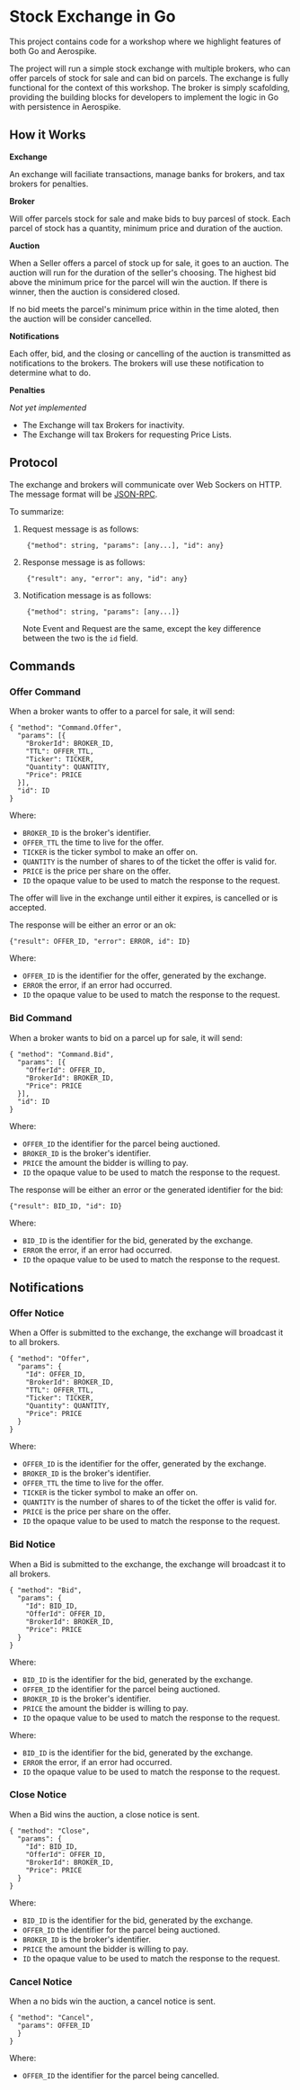 # Stock Exchange in Go

This project contains code for a workshop where we highlight features of both Go and Aerospike.

The project will run a simple stock exchange with multiple brokers, who can offer parcels of stock for sale and can bid on parcels. The exchange is fully functional for the context of this workshop. The broker is simply scafolding, providing the building blocks for developers to implement the logic in Go with persistence in Aerospike.

## How it Works

**Exchange**

An exchange will faciliate transactions, manage banks for brokers, and tax brokers for penalties.

**Broker**

Will offer parcels stock for sale and make bids to buy parcesl of stock. Each parcel of stock has a quantity, minimum price and duration of the auction.

**Auction**

When a Seller offers a parcel of stock up for sale, it goes to an auction. The auction will run for the duration of the seller's choosing. The highest bid above the minimum price for the parcel will win the auction. If there is winner, then the auction is considered closed.

If no bid meets the parcel's minimum price within in the time aloted, then the auction will be consider cancelled.

**Notifications**

Each offer, bid, and the closing or cancelling of the auction is transmitted as notifications to the brokers. The brokers will use these notification to determine what to do.

**Penalties**

*Not yet implemented*

- The Exchange will tax Brokers for inactivity.
- The Exchange will tax Brokers for requesting Price Lists.


## Protocol

The exchange and brokers will communicate over Web Sockers on HTTP. The message format will be [JSON-RPC](http://json-rpc.org/wiki/specification).

To summarize:

1. Request message is as follows:

		{"method": string, "params": [any...], "id": any}

2. Response message is as follows:

		{"result": any, "error": any, "id": any}

3. Notification message is as follows:

		{"method": string, "params": [any...]}

	Note Event and Request are the same, except the key difference between the two is the `id` field.


## Commands

### Offer Command

When a broker wants to offer to a parcel for sale, it will send:

	{ "method": "Command.Offer", 
	  "params": [{
	    "BrokerId": BROKER_ID,
	    "TTL": OFFER_TTL,
	    "Ticker": TICKER,
	    "Quantity": QUANTITY,
	    "Price": PRICE
	  }],
	  "id": ID
	}

Where:

- `BROKER_ID` is the broker's identifier.
- `OFFER_TTL` the time to live for the offer.
- `TICKER` is the ticker symbol to make an offer on.
- `QUANTITY` is the number of shares to of the ticket the offer is valid for.
- `PRICE` is the price per share on the offer.
- `ID` the opaque value to be used to match the response to the request.

The offer will live in the exchange until either it expires, is cancelled or is accepted.

The response will be either an error or an ok:

	{"result": OFFER_ID, "error": ERROR, id": ID}

Where:

- `OFFER_ID` is the identifier for the offer, generated by the exchange.
- `ERROR` the error, if an error had occurred.
- `ID` the opaque value to be used to match the response to the request.

### Bid Command

When a broker wants to bid on a parcel up for sale, it will send:

	{ "method": "Command.Bid", 
	  "params": [{
	    "OfferId": OFFER_ID, 
	    "BrokerId": BROKER_ID, 
	    "Price": PRICE
	  }], 
	  "id": ID
	}

Where:

- `OFFER_ID` the identifier for the parcel being auctioned.
- `BROKER_ID` is the broker's identifier.
- `PRICE` the amount the bidder is willing to pay.
- `ID` the opaque value to be used to match the response to the request.

The response will be either an error or the generated identifier for the bid:

	{"result": BID_ID, "id": ID}

Where:

- `BID_ID` is the identifier for the bid, generated by the exchange.
- `ERROR` the error, if an error had occurred.
- `ID` the opaque value to be used to match the response to the request.


## Notifications

### Offer Notice

When a Offer is submitted to the exchange, the exchange will broadcast it to all brokers.

	{ "method": "Offer", 
	  "params": {
	    "Id": OFFER_ID,
	    "BrokerId": BROKER_ID,
	    "TTL": OFFER_TTL,
	    "Ticker": TICKER,
	    "Quantity": QUANTITY,
	    "Price": PRICE
	  }
	}

Where:

- `OFFER_ID` is the identifier for the offer, generated by the exchange.
- `BROKER_ID` is the broker's identifier.
- `OFFER_TTL` the time to live for the offer.
- `TICKER` is the ticker symbol to make an offer on.
- `QUANTITY` is the number of shares to of the ticket the offer is valid for.
- `PRICE` is the price per share on the offer.
- `ID` the opaque value to be used to match the response to the request.

### Bid Notice

When a Bid is submitted to the exchange, the exchange will broadcast it to all brokers.

	{ "method": "Bid", 
	  "params": {
	    "Id": BID_ID,
	    "OfferId": OFFER_ID, 
	    "BrokerId": BROKER_ID, 
	    "Price": PRICE
	  }
	}

Where:

- `BID_ID` is the identifier for the bid, generated by the exchange.
- `OFFER_ID` the identifier for the parcel being auctioned.
- `BROKER_ID` is the broker's identifier.
- `PRICE` the amount the bidder is willing to pay.
- `ID` the opaque value to be used to match the response to the request.

Where:

- `BID_ID` is the identifier for the bid, generated by the exchange.
- `ERROR` the error, if an error had occurred.
- `ID` the opaque value to be used to match the response to the request.

### Close Notice

When a Bid wins the auction, a close notice is sent.

	{ "method": "Close",
	  "params": {
	    "Id": BID_ID,
	    "OfferId": OFFER_ID, 
	    "BrokerId": BROKER_ID, 
	    "Price": PRICE
	  }
	}

Where:

- `BID_ID` is the identifier for the bid, generated by the exchange.
- `OFFER_ID` the identifier for the parcel being auctioned.
- `BROKER_ID` is the broker's identifier.
- `PRICE` the amount the bidder is willing to pay.
- `ID` the opaque value to be used to match the response to the request.

### Cancel Notice

When a no bids win the auction, a cancel notice is sent.

	{ "method": "Cancel",
	  "params": OFFER_ID
	  }
	}

Where:

- `OFFER_ID` the identifier for the parcel being cancelled.

